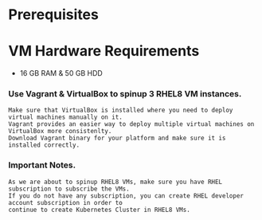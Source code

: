 # Prerequisites

VM Hardware Requirements
==========================
* 16 GB RAM & 50 GB HDD

### Use Vagrant & VirtualBox to spinup 3 RHEL8 VM instances.

    Make sure that VirtualBox is installed where you need to deploy virtual machines manually on it. 
    Vagrant provides an easier way to deploy multiple virtual machines on VirtualBox more consistenlty.
    Download Vagrant binary for your platform and make sure it is installed correctly.

### Important Notes.
    As we are about to spinup RHEL8 VMs, make sure you have RHEL subscription to subscribe the VMs.
    If you do not have any subscription, you can create RHEL developer account subscription in order to 
    continue to create Kubernetes Cluster in RHEL8 VMs.
